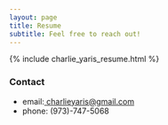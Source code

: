 ```yaml
---
layout: page
title: Resume
subtitle: Feel free to reach out!
---
```


{% include charlie_yaris_resume.html %}

### Contact

- email:[ charlieyaris@gmail.com](mailto:charlieyaris@gmail.com)
- phone: (973)-747-5068
